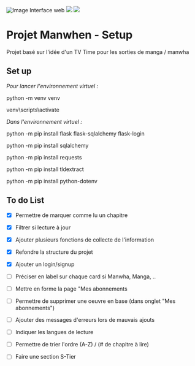![Image Interface web](/manwhen_app/static/web_interface.png)
<img src="https://badgen.net/badge/python/3.10.2/blue">
<img src="https://badgen.net/github/stars/Cleparr/Manwhen">

# Projet Manwhen - Setup

Projet basé sur l'idée d'un TV Time pour les sorties de manga / manwha

## Set up
*Pour lancer l'environnement virtuel :*

python -m venv venv

venv\scripts\activate


*Dans l'environnement virtuel :*

python -m pip install flask flask-sqlalchemy flask-login

python -m pip install sqlalchemy

python -m pip install requests

python -m pip install tldextract

python -m pip install python-dotenv


## To do List 

- [x] Permettre de marquer comme lu un chapitre
- [x] Filtrer si lecture à jour 
- [x] Ajouter plusieurs fonctions de collecte de l'information
- [x] Refondre la structure du projet
- [x] Ajouter un login/signup
- [ ] Préciser en label sur chaque card si Manwha, Manga, .. 
- [ ] Mettre en forme la page "Mes abonnements
- [ ] Permettre de supprimer une oeuvre en base (dans onglet "Mes abonnements")
- [ ] Ajouter des messages d'erreurs lors de mauvais ajouts
- [ ] Indiquer les langues de lecture
- [ ] Permettre de trier l'ordre (A-Z) / (# de chapitre à lire)
- [ ] Faire une section S-Tier
 